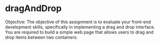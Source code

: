 # dragAndDrop
Objective: The objective of this assignment is to evaluate your front-end development skills, specifically in implementing a drag and drop interface. You are required to build a simple web page that allows users to drag and drop items between two containers.  
